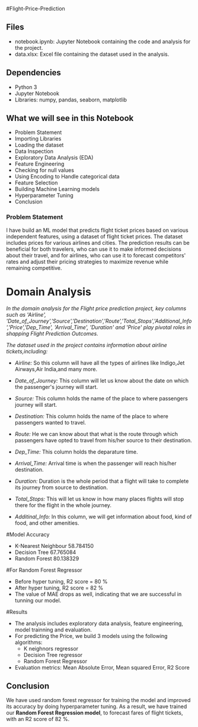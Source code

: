 #Flight-Price-Prediction

## Files
- notebook.ipynb: Jupyter Notebook containing the code and analysis for the project.
- data.xlsx: Excel file containing the dataset used in the analysis.
  
## Dependencies
- Python 3
- Jupyter Notebook
- Libraries: numpy, pandas, seaborn, matplotlib

## What we will see in this Notebook
- Problem Statement
- Importing Libraries
- Loading the dataset
- Data Inspection
- Exploratory Data Analysis (EDA)
- Feature Engineering
- Checking for null values
- Using Encoding to Handle categorical data
- Feature Selection
- Building Machine Learning models
- Hyperparameter Tuning
- Conclusion

### Problem Statement
I have build an ML model that predicts flight ticket prices based on various independent features, using a dataset of flight ticket prices. The dataset includes prices for various airlines and cities. The prediction results can be beneficial for both travelers, who can use it to make informed decisions about their travel, and for airlines, who can use it to forecast competitors' rates and adjust their pricing strategies to maximize revenue while remaining competitive.

# Domain Analysis
*In the domain analysis for the Flight price prediction project, key columns such as 'Airline',
'Date_of_Journey','Source','Destination','Route','Total_Stops','Additional_Info','Price','Dep_Time', 
'Arrival_Time', 'Duration' and 'Price' play pivotal roles in shapping Flight Prediction Outcomes.*

*The dataset used in the project contains information about airline tickets,including:*

- *Airline:* So this column will have all the types of airlines like Indigo,Jet Airways,Air India,and many more.

- *Date_of_Journey:* This column will let us know about the date on which the passenger's journey will start.

- *Source:* This column holds the name of the place to where passengers journey will start.

- *Destination:* This column holds the name of the place to where passengers wanted to travel.

- *Route:* He we can know about that what is the route through which passengers have opted to travel from his/her source to their destination.

- *Dep_Time:* This column holds the deparature time.

- *Arrival_Time:* Arrival time is when the passenger will reach his/her destination.

- *Duration:* Duration is the whole period that a flight will take to complete its journey from source to destination.

- *Total_Stops:* This will let us know in how many places flights will stop there for the flight in the whole journey.

- *Additinal_Info:* In this column, we will get information about food, kind of food, and other amenities.

#Model	Accuracy
- 	K-Nearest Neighbour	58.784150
- 	Decision Tree	67.765084
- 	Random Forest	80.138329

#For Random Forest Regressor
- Before hyper tuning, R2 score = 80 %
- After hyper tuning, R2 score = 82 % 
- The value of MAE drops as well, indicating that we are successful in tunning our model.

#Results
- The analysis includes exploratory data analysis, feature engineering, model trainning and evaluation. 
- For predicting the Price, we build 3 models using the following algorithms: 
  - K neighnors regressor
  - Decision Tree regressor
  - Random Forest Regressor
- Evaluation metrics: Mean Absolute Error, Mean squared Error, R2 Score

## Conclusion

We have used random forest regressor for training the model and improved its accuracy by doing hyperparameter tuning. As a result, we have trained our **Random Forest Regression model**, to forecast fares of flight tickets, with an R2 score of 82 %.
